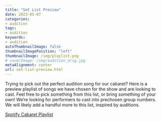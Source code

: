 ```yaml
---
title: "Set List Preview"
date: 2023-05-07
categories:
- audition
tags:
- audition
keywords:
- audition
autoThumbnailImage: false
thumbnailImagePosition: "left"
thumbnailImage: /img/playlist.png
# coverImage: /img/audition_orig.jpg
metaAlignment: center
url: set-list-preview.html
---
```



Trying to pick out the perfect audition song for our cabaret? Here is a preview playlist of songs we have chosen for the show and are looking to cast. Feel free to pick something from this list, or bring something of your own!
We’re looking for performers to cast into prechosen group numbers. We will likely add a handful more to this list, inspired by auditions. 

[Spotify Cabaret Playlist](https://open.spotify.com/playlist/4tORYFTflnoA8c1RyDBDGm?si=2a00288aa7ae46a1)

